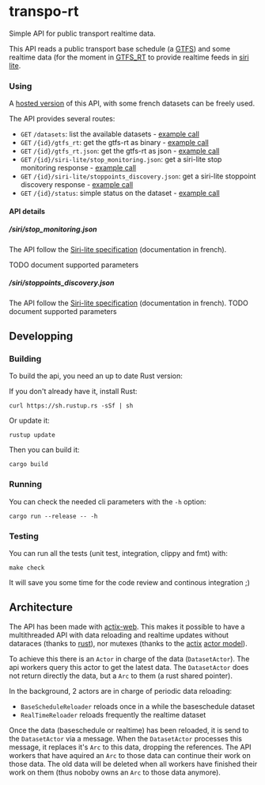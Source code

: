 # transpo-rt

Simple API for public transport realtime data.

This API reads a public transport base schedule (a [GTFS](http://gtfs.org/)) and some realtime data (for the moment in [GTFS_RT](https://developers.google.com/transit/gtfs-realtime/) to provide realtime feeds in [siri lite](http://www.normes-donnees-tc.org/format-dechange/donnees-temps-reel/).

### Using

A [hosted version](https://app-be8e53a7-9b77-4f95-bea0-681b97077017.cleverapps.io/) of this API, with some french datasets can be freely used.

The API provides several routes:

* `GET` `/datasets`: list the available datasets - [example call](https://app-be8e53a7-9b77-4f95-bea0-681b97077017.cleverapps.io/datasets)
* `GET` `/{id}/gtfs_rt`: get the gtfs-rt as binary - [example call](https://app-be8e53a7-9b77-4f95-bea0-681b97077017.cleverapps.io/metromobilite/gtfs_rt)
* `GET` `/{id}/gtfs_rt.json`: get the gtfs-rt as json - [example call](https://app-be8e53a7-9b77-4f95-bea0-681b97077017.cleverapps.io/metromobilite/gtfs_rt.json)
* `GET` `/{id}/siri-lite/stop_monitoring.json`: get a siri-lite stop monitoring response - [example call](https://app-be8e53a7-9b77-4f95-bea0-681b97077017.cleverapps.io/metromobilite/siri-lite/stoppoints_discovery.json?q=mairie)
* `GET` `/{id}/siri-lite/stoppoints_discovery.json`: get a siri-lite stoppoint discovery response - [example call](https://app-be8e53a7-9b77-4f95-bea0-681b97077017.cleverapps.io/metromobilite/siri-lite/stop_monitoring.json?MonitoringRef=4235)
* `GET` `/{id}/status`: simple status on the dataset - [example call](https://app-be8e53a7-9b77-4f95-bea0-681b97077017.cleverapps.io//metromobilite/status)

#### API details

##### /siri/stop_monitoring.json

The API follow the [Siri-lite specification](http://www.chouette.mobi/irys/wp-content/uploads/20151023-Siri-Lite-Sp%C3%A9cification-Interfaces-V1.4.pdf) (documentation in french).

TODO document supported parameters

##### /siri/stoppoints_discovery.json

The API follow the [Siri-lite specification](http://www.chouette.mobi/irys/wp-content/uploads/20151023-Siri-Lite-Sp%C3%A9cification-Interfaces-V1.4.pdf) (documentation in french).
TODO document supported parameters

## Developping

### Building

To build the api, you need an up to date Rust version:

If you don't already have it, install Rust:
```
curl https://sh.rustup.rs -sSf | sh
```

Or update it:
```
rustup update
```

Then you can build it:
```
cargo build
```

### Running

You can check the needed cli parameters with the `-h` option:
```
cargo run --release -- -h
```

### Testing

You can run all the tests (unit test, integration, clippy and fmt) with:
```
make check
```

It will save you some time for the code review and continous integration ;)

## Architecture

The API has been made with [actix-web](https://github.com/actix/actix-web). This makes it possible to have a multithreaded API with data reloading and realtime updates without dataraces (thanks to [rust](https://www.rust-lang.org/)), nor mutexes (thanks to the [actix](https://github.com/actix/actix) [actor model](https://en.wikipedia.org/wiki/Actor_model)).

To achieve this there is an `Actor` in charge of the data (`DatasetActor`). The api workers query this actor to get the latest data. The `DatasetActor` does not return directly the data, but a `Arc` to them (a rust shared pointer).

In the background, 2 actors are in charge of periodic data reloading:
* `BaseScheduleReloader` reloads once in a while the baseschedule dataset
* `RealTimeReloader` reloads frequently the realtime dataset

Once the data (baseschedule or realtime) has been reloaded, it is send to the `DatasetActor` via a message. When the `DatasetActor` processes this message, it replaces it's `Arc` to this data, dropping the references. The API workers that have aquired an `Arc` to those data can continue their work on those data. The old data will be deleted when all workers have finished their work on them (thus noboby owns an `Arc` to those data anymore).

